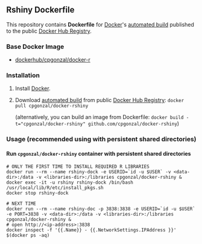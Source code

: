 ## Rshiny Dockerfile

This repository contains **Dockerfile** for [Docker](https://www.docker.com/)'s [automated build](https://registry.hub.docker.com/u/dockerfile/cpgonzal/) published to the public [Docker Hub Registry](https://registry.hub.docker.com/).


### Base Docker Image

* [dockerhub/cpgonzal/docker-r](https://hub.docker.com/r/cpgonzal/docker-r/)

### Installation

1. Install [Docker](https://www.docker.com/).

2. Download [automated build](https://registry.hub.docker.com/u/dockerfile/cpgonzal/) from public [Docker Hub Registry](https://registry.hub.docker.com/): `docker pull cpgonzal/docker-rshiny`

   (alternatively, you can build an image from Dockerfile: `docker build -t="cpgonzal/docker-rshiny" github.com/cpgonzal/docker-rshiny`)


### Usage (recommended using with persistent shared directories)

#### Run `cpgonzal/docker-rshiny` container with persistent shared directories 

    # ONLY THE FIRST TIME TO INSTALL REQUIRED R LIBRARIES
    docker run --rm --name rshiny-dock -e USERID=`id -u $USER` -v <data-dir>:/data -v <libraries-dir>:/libraries cpgonzal/docker-rshiny &
    docker exec -it -u rshiny rshiny-dock /bin/bash /usr/local/lib/R/etc/install_pkgs.sh
    docker stop rshiny-dock

    # NEXT TIME 
    docker run --rm --name rshiny-doc -p 3838:3838 -e USERID=`id -u $USER` -e PORT=3838 -v <data-dir>:/data -v <libraries-dir>:/libraries cpgonzal/docker-rshiny &
    # open http://<ip-address>:3838
    docker inspect -f '{{.Name}} - {{.NetworkSettings.IPAddress }}' $(docker ps -aq)  
